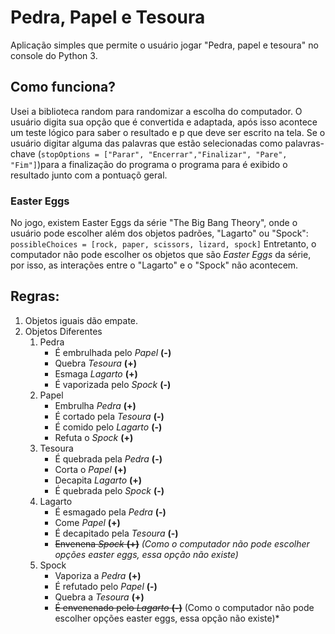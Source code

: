 # Pedra, Papel e Tesoura
Aplicação simples que permite o usuário jogar "Pedra, papel e tesoura" no console do Python 3.

## Como funciona?
  Usei a biblioteca random para randomizar a escolha do computador.
  O usuário digita sua opção que é convertida e adaptada, após isso acontece um teste lógico para saber o resultado e p que deve ser escrito na tela. Se o usuário digitar alguma das palavras que estão selecionadas como palavras-chave (```stopOptions = ["Parar", "Encerrar","Finalizar", "Pare", "Fim"]```)para a finalização do programa  o programa para é exibido o resultado junto com a pontuaçõ geral.
  
### Easter Eggs
  No jogo, existem Easter Eggs da série "The Big Bang Theory", onde o usuário pode escolher além dos objetos padrões, "Lagarto" ou "Spock": ``` possibleChoices = [rock, paper, scissors, lizard, spock] ```
  Entretanto, o computador não pode escolher os objetos que são *Easter Eggs* da série, por isso, as interações entre o "Lagarto" e o "Spock" não acontecem.
  
## Regras:
  1. Objetos iguais dão empate.
  2. Objetos Diferentes
     1. Pedra
          * É embrulhada pelo _Papel_ **(-)**           
          * Quebra _Tesoura_ __(+)__           
          * Esmaga _Lagarto_ **(+)**           
          * É vaporizada pelo _Spock_ __(-)__          
     2. Papel
          * Embrulha _Pedra_ **(+)**
          * É cortado pela _Tesoura_ **(-)**
          * É comido pelo *Lagarto* **(-)**
          * Refuta o _Spock_ __(+)__          
     3. Tesoura
          * É quebrada pela *Pedra* __(-)__
          * Corta o *Papel* **(+)**
          * Decapita _Lagarto_ __(+)__
          * É quebrada pelo _Spock_ __(-)__      
     4. Lagarto
          * É esmagado pela *Pedra* __(-)__
          * Come _Papel_ **(+)**
          * É decapitado pela *Tesoura* **(-)**
          * ~~Envenena *Spock* **(+)**~~ *(Como o computador não pode escolher opções easter eggs, essa opção não existe)*      
     5. Spock
          * Vaporiza a _Pedra_ __(+)__
          * É refutado pelo _Papel_ **(-)**
          * Quebra a _Tesoura_ **(+)**
          * ~~É envenenado pelo _Lagarto_ **(-)**~~ (Como o computador não pode escolher opções easter eggs, essa opção não existe)*

